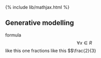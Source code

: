 {% include lib/mathjax.html %}
## Generative modelling

formula $$\forall x \in R$$ like this one
fractions like this $$\frac{2}{3}

